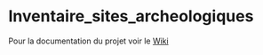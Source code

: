 # Inventaire_sites_archeologiques
Pour la documentation du projet voir le [Wiki](https://github.com/anthropopithecus/Inventaire_sites_archeologiques/wiki)

